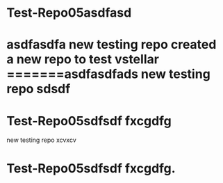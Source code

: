 
# Test-Repo05asdfasd
asdfasdfa
new testing repo 
created a new repo to test vstellar
=======asdfasdfads
new testing repo sdsdf
=======
# Test-Repo05sdfsdf fxcgdfg
new testing repo xcvxcv


# Test-Repo05sdfsdf fxcgdfg.

